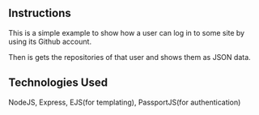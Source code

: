 ## Instructions

This is a simple example to show how a user can log in to some site by using its Github account.

Then is gets the repositories of that user and shows them as JSON data.

## Technologies Used
NodeJS, Express, EJS(for templating), PassportJS(for authentication)

